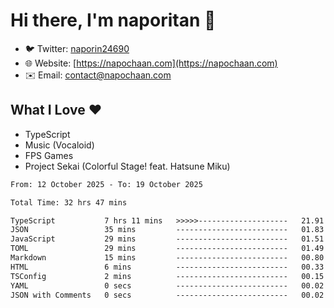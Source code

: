 # Hi there, I'm naporitan 👋

- 🐦 Twitter: [naporin24690](https://twitter.com/naporin24690)
- 🌐 Website: [https://napochaan.com](https://napochaan.com)
- ✉️ Email: [contact@napochaan.com](mailto:contact@napochaan.com)

## What I Love ❤️
- TypeScript
- Music (Vocaloid)
- FPS Games
- Project Sekai (Colorful Stage! feat. Hatsune Miku)

<!--START_SECTION:waka-->

```txt
From: 12 October 2025 - To: 19 October 2025

Total Time: 32 hrs 47 mins

TypeScript           7 hrs 11 mins   >>>>>--------------------   21.91 %
JSON                 35 mins         -------------------------   01.83 %
JavaScript           29 mins         -------------------------   01.51 %
TOML                 29 mins         -------------------------   01.49 %
Markdown             15 mins         -------------------------   00.80 %
HTML                 6 mins          -------------------------   00.33 %
TSConfig             2 mins          -------------------------   00.15 %
YAML                 0 secs          -------------------------   00.02 %
JSON with Comments   0 secs          -------------------------   00.02 %
```

<!--END_SECTION:waka-->

